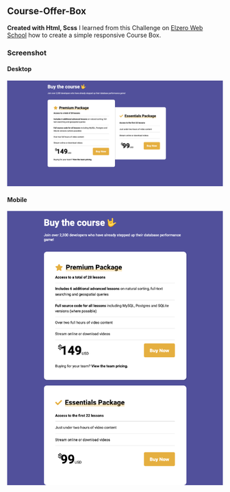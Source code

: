 ## Course-Offer-Box
**Created with Html, Scss**
I learned from this Challenge on [Elzero Web School](https://elzero.org/frontend-course-offer-box/) how to create a simple responsive Course Box.
### Screenshot
#### Desktop
![Desktop](screenshot/Desktop.png)
#### Mobile
![Mobile](screenshot/Mobile.png)
